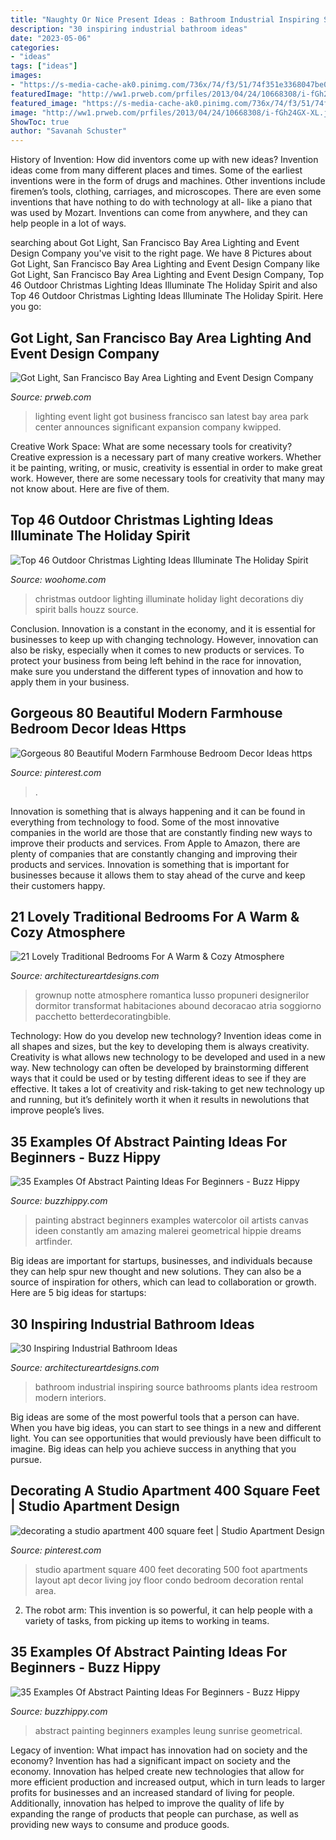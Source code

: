 ```yaml
---
title: "Naughty Or Nice Present Ideas : Bathroom Industrial Inspiring Source Bathrooms Plants Idea Restroom Modern Interiors"
description: "30 inspiring industrial bathroom ideas"
date: "2023-05-06"
categories:
- "ideas"
tags: ["ideas"]
images:
- "https://s-media-cache-ak0.pinimg.com/736x/74/f3/51/74f351e3368047be0cc09fc226824ca7.jpg"
featuredImage: "http://ww1.prweb.com/prfiles/2013/04/24/10668308/i-fGh24GX-XL.jpg"
featured_image: "https://s-media-cache-ak0.pinimg.com/736x/74/f3/51/74f351e3368047be0cc09fc226824ca7.jpg"
image: "http://ww1.prweb.com/prfiles/2013/04/24/10668308/i-fGh24GX-XL.jpg"
ShowToc: true
author: "Savanah Schuster"
---
```



History of Invention: How did inventors come up with new ideas?
Invention ideas come from many different places and times. Some of the earliest inventions were in the form of drugs and machines. Other inventions include firemen’s tools, clothing, carriages, and microscopes. There are even some inventions that have nothing to do with technology at all- like a piano that was used by Mozart. Inventions can come from anywhere, and they can help people in a lot of ways.

	

		
searching about Got Light, San Francisco Bay Area Lighting and Event Design Company you've visit to the right page. We have 8 Pictures about Got Light, San Francisco Bay Area Lighting and Event Design Company like Got Light, San Francisco Bay Area Lighting and Event Design Company, Top 46 Outdoor Christmas Lighting Ideas Illuminate The Holiday Spirit and also Top 46 Outdoor Christmas Lighting Ideas Illuminate The Holiday Spirit. Here you go:
		
    
## Got Light, San Francisco Bay Area Lighting And Event Design Company

<img loading=lazy src="http://ww1.prweb.com/prfiles/2013/04/24/10668308/i-fGh24GX-XL.jpg" onerror="this.onerror=null;this.src='https://tse1.mm.bing.net/th?id=OIP.wipMCMDzM3Na6cyLJVgY0QHaE8&amp;pid=15.1';" alt="Got Light, San Francisco Bay Area Lighting and Event Design Company">

_Source: prweb.com_

>lighting event light got business francisco san latest bay area park center announces significant expansion company kwipped. 

	

Creative Work Space: What are some necessary tools for creativity?
Creative expression is a necessary part of many creative workers. Whether it be painting, writing, or music, creativity is essential in order to make great work. However, there are some necessary tools for creativity that many may not know about. Here are five of them.

    
## Top 46 Outdoor Christmas Lighting Ideas Illuminate The Holiday Spirit

<img loading=lazy src="http://www.woohome.com/wp-content/uploads/2014/11/Outdoor-Christmas-Lighting-Decorations-8.jpg" onerror="this.onerror=null;this.src='https://tse4.mm.bing.net/th?id=OIP.Wrjt2rR9DpPVKyJPSC64pAHaJ5&amp;pid=15.1';" alt="Top 46 Outdoor Christmas Lighting Ideas Illuminate The Holiday Spirit">

_Source: woohome.com_

>christmas outdoor lighting illuminate holiday light decorations diy spirit balls houzz source. 

	

Conclusion.
Innovation is a constant in the economy, and it is essential for businesses to keep up with changing technology. However, innovation can also be risky, especially when it comes to new products or services. To protect your business from being left behind in the race for innovation, make sure you understand the different types of innovation and how to apply them in your business.

    
## Gorgeous 80 Beautiful Modern Farmhouse Bedroom Decor Ideas Https

<img loading=lazy src="https://i.pinimg.com/736x/4c/eb/4d/4ceb4d75bdc4b4a401ee887a6f45d364.jpg" onerror="this.onerror=null;this.src='https://tse3.mm.bing.net/th?id=OIP.1PoIHR-P_Qvv0lTtcCAU4AHaLH&amp;pid=15.1';" alt="Gorgeous 80 Beautiful Modern Farmhouse Bedroom Decor Ideas https">

_Source: pinterest.com_

>. 

	

Innovation is something that is always happening and it can be found in everything from technology to food. Some of the most innovative companies in the world are those that are constantly finding new ways to improve their products and services. From Apple to Amazon, there are plenty of companies that are constantly changing and improving their products and services. Innovation is something that is important for businesses because it allows them to stay ahead of the curve and keep their customers happy.

    
## 21 Lovely Traditional Bedrooms For A Warm &amp; Cozy Atmosphere

<img loading=lazy src="https://www.architectureartdesigns.com/wp-content/uploads/2015/10/1714.jpg" onerror="this.onerror=null;this.src='https://tse3.mm.bing.net/th?id=OIP.sfiMxDBvKysfuWnQaCk0IAHaE1&amp;pid=15.1';" alt="21 Lovely Traditional Bedrooms For A Warm &amp; Cozy Atmosphere">

_Source: architectureartdesigns.com_

>grownup notte atmosphere romantica lusso propuneri designerilor dormitor transformat habitaciones abound decoracao atria soggiorno pacchetto betterdecoratingbible. 

	

Technology: How do you develop new technology?
Invention ideas come in all shapes and sizes, but the key to developing them is always creativity. Creativity is what allows new technology to be developed and used in a new way. New technology can often be developed by brainstorming different ways that it could be used or by testing different ideas to see if they are effective. It takes a lot of creativity and risk-taking to get new technology up and running, but it’s definitely worth it when it results in newolutions that improve people’s lives.

    
## 35 Examples Of Abstract Painting Ideas For Beginners - Buzz Hippy

<img loading=lazy src="http://buzzhippy.com/wp-content/uploads/2019/12/Examples-Of-Abstract-Painting-Ideas-For-Beginners-7-1.jpg" onerror="this.onerror=null;this.src='https://tse3.mm.bing.net/th?id=OIP.pio5FMWELRbMf-JASufVDAHaKb&amp;pid=15.1';" alt="35 Examples Of Abstract Painting Ideas For Beginners - Buzz Hippy">

_Source: buzzhippy.com_

>painting abstract beginners examples watercolor oil artists canvas ideen constantly am amazing malerei geometrical hippie dreams artfinder. 

	

Big ideas are important for startups, businesses, and individuals because they can help spur new thought and new solutions. They can also be a source of inspiration for others, which can lead to collaboration or growth. Here are 5 big ideas for startups:

    
## 30 Inspiring Industrial Bathroom Ideas

<img loading=lazy src="http://www.architectureartdesigns.com/wp-content/uploads/2013/07/716.jpg" onerror="this.onerror=null;this.src='https://tse1.mm.bing.net/th?id=OIP.DZrjmkT5QWk539i50-wlwgHaJ4&amp;pid=15.1';" alt="30 Inspiring Industrial Bathroom Ideas">

_Source: architectureartdesigns.com_

>bathroom industrial inspiring source bathrooms plants idea restroom modern interiors. 

	

Big ideas are some of the most powerful tools that a person can have. When you have big ideas, you can start to see things in a new and different light. You can see opportunities that would previously have been difficult to imagine. Big ideas can help you achieve success in anything that you pursue.

    
## Decorating A Studio Apartment 400 Square Feet | Studio Apartment Design

<img loading=lazy src="https://s-media-cache-ak0.pinimg.com/736x/74/f3/51/74f351e3368047be0cc09fc226824ca7.jpg" onerror="this.onerror=null;this.src='https://tse1.mm.bing.net/th?id=OIP.GXOVf0hcnX80SKZVfiTkawHaE8&amp;pid=15.1';" alt="decorating a studio apartment 400 square feet | Studio Apartment Design">

_Source: pinterest.com_

>studio apartment square 400 feet decorating 500 foot apartments layout apt decor living joy floor condo bedroom decoration rental area. 

	

2. The robot arm: This invention is so powerful, it can help people with a variety of tasks, from picking up items to working in teams.

    
## 35 Examples Of Abstract Painting Ideas For Beginners - Buzz Hippy

<img loading=lazy src="https://buzzhippy.com/wp-content/uploads/2019/12/Examples-Of-Abstract-Painting-Ideas-For-Beginners-6-1.jpg" onerror="this.onerror=null;this.src='https://tse1.mm.bing.net/th?id=OIP.ihjXq162W6cnbTMikC5IXwHaLK&amp;pid=15.1';" alt="35 Examples Of Abstract Painting Ideas For Beginners - Buzz Hippy">

_Source: buzzhippy.com_

>abstract painting beginners examples leung sunrise geometrical. 

	

Legacy of invention: What impact has innovation had on society and the economy?
Invention has had a significant impact on society and the economy. Innovation has helped create new technologies that allow for more efficient production and increased output, which in turn leads to larger profits for businesses and an increased standard of living for people. Additionally, innovation has helped to improve the quality of life by expanding the range of products that people can purchase, as well as providing new ways to consume and produce goods.

